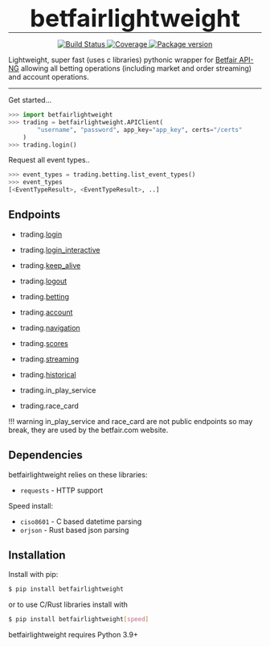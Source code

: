 <h1 align="center" style="font-size: 3rem; margin: -15px 0">
betfairlightweight
</h1>

---

<div align="center">
<p>
<a href="https://travis-ci.org/liampauling/betfair">
    <img src="https://travis-ci.org/liampauling/betfair.svg?branch=master" alt="Build Status">
</a>
<a href="https://coveralls.io/github/liampauling/betfair?branch=master">
    <img src="https://coveralls.io/repos/github/liampauling/betfair/badge.svg?branch=master" alt="Coverage">
</a>
<a href="https://pypi.python.org/pypi/betfairlightweight">
    <img src="https://badge.fury.io/py/betfairlightweight.svg" alt="Package version">
</a>
</p>
</div>

Lightweight, super fast (uses c libraries) pythonic wrapper for [Betfair API-NG](https://docs.developer.betfair.com/display/1smk3cen4v3lu3yomq5qye0ni) allowing all betting operations (including market and order streaming) and account operations.

---

Get started...

```python
>>> import betfairlightweight
>>> trading = betfairlightweight.APIClient(
        "username", "password", app_key="app_key", certs="/certs"
    )
>>> trading.login()
```

Request all event types..

```python
>>> event_types = trading.betting.list_event_types()
>>> event_types
[<EventTypeResult>, <EventTypeResult>, ..]
```

## Endpoints

- trading.[login](https://docs.developer.betfair.com/display/1smk3cen4v3lu3yomq5qye0ni/Non-Interactive+%28bot%29+login)
- trading.[login_interactive](https://docs.developer.betfair.com/display/1smk3cen4v3lu3yomq5qye0ni/Interactive+Login+-+API+Endpoint)
- trading.[keep_alive](https://docs.developer.betfair.com/pages/viewpage.action?pageId=3834909#Login&SessionManagement-KeepAlive)
- trading.[logout](https://docs.developer.betfair.com/pages/viewpage.action?pageId=3834909#Login&SessionManagement-Logout)

- trading.[betting](https://docs.developer.betfair.com/display/1smk3cen4v3lu3yomq5qye0ni/Betting+API)
- trading.[account](https://docs.developer.betfair.com/display/1smk3cen4v3lu3yomq5qye0ni/Accounts+API)
- trading.[navigation](https://docs.developer.betfair.com/display/1smk3cen4v3lu3yomq5qye0ni/Navigation+Data+For+Applications)
- trading.[scores](https://docs.developer.betfair.com/display/1smk3cen4v3lu3yomq5qye0ni/Race+Status+API)
- trading.[streaming](https://docs.developer.betfair.com/display/1smk3cen4v3lu3yomq5qye0ni/Exchange+Stream+API)
- trading.[historical](https://historicdata.betfair.com/#/apidocs)

- trading.in_play_service
- trading.race_card

!!! warning
    in_play_service and race_card are not public endpoints so may break, they are used by the betfair.com website.

## Dependencies

betfairlightweight relies on these libraries:

* `requests` - HTTP support

Speed install:

* `ciso8601` - C based datetime parsing
* `orjson` - Rust based json parsing

## Installation

Install with pip:

```bash
$ pip install betfairlightweight
```

or to use C/Rust libraries install with

```bash
$ pip install betfairlightweight[speed]
```

betfairlightweight requires Python 3.9+
